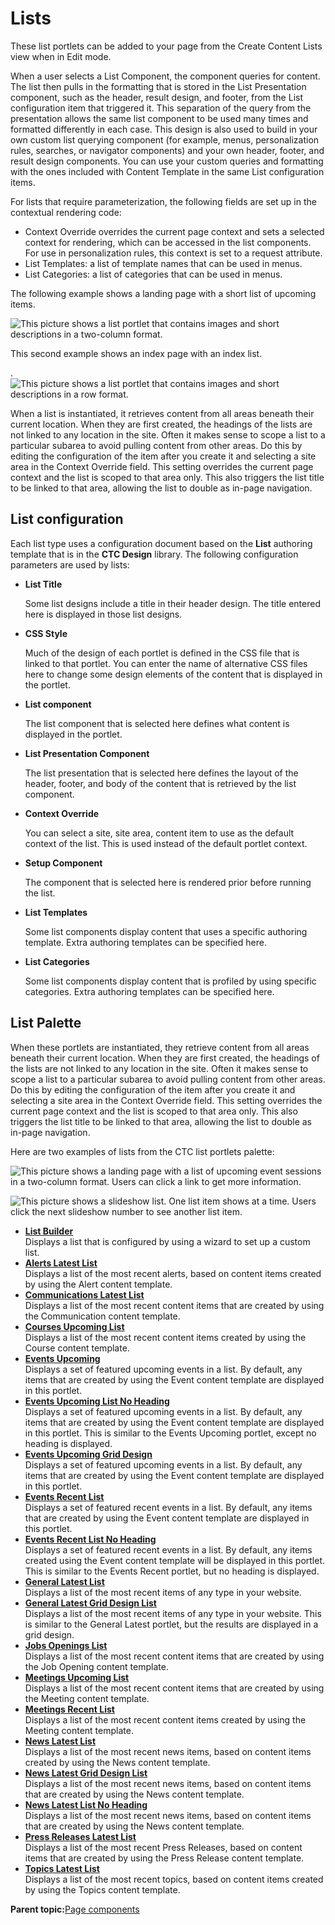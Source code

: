 # Lists

These list portlets can be added to your page from the Create Content Lists view when in Edit mode.

When a user selects a List Component, the component queries for content. The list then pulls in the formatting that is stored in the List Presentation component, such as the header, result design, and footer, from the List configuration item that triggered it. This separation of the query from the presentation allows the same list component to be used many times and formatted differently in each case. This design is also used to build in your own custom list querying component \(for example, menus, personalization rules, searches, or navigator components\) and your own header, footer, and result design components. You can use your custom queries and formatting with the ones included with Content Template in the same List configuration items.

For lists that require parameterization, the following fields are set up in the contextual rendering code:

-   Context Override overrides the current page context and sets a selected context for rendering, which can be accessed in the list components. For use in personalization rules, this context is set to a request attribute.
-   List Templates: a list of template names that can be used in menus.
-   List Categories: a list of categories that can be used in menus.

The following example shows a landing page with a short list of upcoming items.

![This picture shows a list portlet that contains images and short descriptions in a two-column format.](../images/ListExample1_small.jpg)

This second example shows an index page with an index list.

.![This picture shows a list portlet that contains images and short descriptions in a row format.](../images/ListExample2_small.jpg)

When a list is instantiated, it retrieves content from all areas beneath their current location. When they are first created, the headings of the lists are not linked to any location in the site. Often it makes sense to scope a list to a particular subarea to avoid pulling content from other areas. Do this by editing the configuration of the item after you create it and selecting a site area in the Context Override field. This setting overrides the current page context and the list is scoped to that area only. This also triggers the list title to be linked to that area, allowing the list to double as in-page navigation.

## List configuration

Each list type uses a configuration document based on the **List** authoring template that is in the **CTC Design** library. The following configuration parameters are used by lists:

-   **List Title**

    Some list designs include a title in their header design. The title entered here is displayed in those list designs.

-   **CSS Style**

    Much of the design of each portlet is defined in the CSS file that is linked to that portlet. You can enter the name of alternative CSS files here to change some design elements of the content that is displayed in the portlet.

-   **List component**

    The list component that is selected here defines what content is displayed in the portlet.

-   **List Presentation Component**

    The list presentation that is selected here defines the layout of the header, footer, and body of the content that is retrieved by the list component.

-   **Context Override**

    You can select a site, site area, content item to use as the default context of the list. This is used instead of the default portlet context.

-   **Setup Component**

    The component that is selected here is rendered prior before running the list.

-   **List Templates**

    Some list components display content that uses a specific authoring template. Extra authoring templates can be specified here.

-   **List Categories**

    Some list components display content that is profiled by using specific categories. Extra authoring templates can be specified here.


## List Palette

When these portlets are instantiated, they retrieve content from all areas beneath their current location. When they are first created, the headings of the lists are not linked to any location in the site. Often it makes sense to scope a list to a particular subarea to avoid pulling content from other areas. Do this by editing the configuration of the item after you create it and selecting a site area in the Context Override field. This setting overrides the current page context and the list is scoped to that area only. This also triggers the list title to be linked to that area, allowing the list to double as in-page navigation.

Here are two examples of lists from the CTC list portlets palette:

![This picture shows a landing page with a list of upcoming event sessions in a two-column format. Users can click a link to get more information.](../images/ListExample1_small.jpg)

![This picture shows a slideshow list. One list item shows at a time. Users click the next slideshow number to see another list item.](../images/SlideshowExample2.jpg)

-   **[List Builder](../ctc/ctc-portlet-list-builder.md)**  
Displays a list that is configured by using a wizard to set up a custom list.
-   **[Alerts Latest List](../ctc/ctc-portlet-alerts-latest.md)**  
Displays a list of the most recent alerts, based on content items created by using the Alert content template.
-   **[Communications Latest List](../ctc/ctc-portlet-communications-latest.md)**  
Displays a list of the most recent content items that are created by using the Communication content template.
-   **[Courses Upcoming List](../ctc/ctc-portlet-courses-upcoming.md)**  
Displays a list of the most recent content items created by using the Course content template.
-   **[Events Upcoming](../ctc/ctc-portlet-events-upcoming.md)**  
Displays a set of featured upcoming events in a list. By default, any items that are created by using the Event content template are displayed in this portlet.
-   **[Events Upcoming List No Heading](../ctc/ctc-portlet-events-upcoming-no-heading.md)**  
Displays a set of featured upcoming events in a list. By default, any items that are created by using the Event content template are displayed in this portlet. This is similar to the Events Upcoming portlet, except no heading is displayed.
-   **[Events Upcoming Grid Design](../ctc/ctc-portlet-events-grid-design.md)**  
Displays a set of featured upcoming events in a list. By default, any items that are created by using the Event content template are displayed in this portlet.
-   **[Events Recent List](../ctc/ctc-portlet-events-recent.md)**  
Displays a set of featured recent events in a list. By default, any items that are created by using the Event content template are displayed in this portlet.
-   **[Events Recent List No Heading](../ctc/ctc-portlet-events-recent-no-heading.md)**  
Displays a set of featured recent events in a list. By default, any items created using the Event content template will be displayed in this portlet. This is similar to the Events Recent portlet, but no heading is displayed.
-   **[General Latest List](../ctc/ctc-portlet-general-latest.md)**  
Displays a list of the most recent items of any type in your website.
-   **[General Latest Grid Design List](../ctc/ctc-portlet-general-latest-grid-design.md)**  
Displays a list of the most recent items of any type in your website. This is similar to the General Latest portlet, but the results are displayed in a grid design.
-   **[Jobs Openings List](../ctc/ctc-portlet-jobs-latest.md)**  
Displays a list of the most recent content items that are created by using the Job Opening content template.
-   **[Meetings Upcoming List](../ctc/ctc-portlet-meetings-upcoming.md)**  
Displays a list of the most recent content items that are created by using the Meeting content template.
-   **[Meetings Recent List](../ctc/ctc-portlet-meetings-recent.md)**  
Displays a list of the most recent content items created by using the Meeting content template.
-   **[News Latest List](../ctc/ctc-portlet-news-latest.md)**  
Displays a list of the most recent news items, based on content items created by using the News content template.
-   **[News Latest Grid Design List](../ctc/ctc-portlet-news-latest-grid-design.md)**  
Displays a list of the most recent news items, based on content items that are created by using the News content template.
-   **[News Latest List No Heading](../ctc/ctc-portlet-news-latest-without-heading.md)**  
Displays a list of the most recent news items, based on content items that are created by using the News content template.
-   **[Press Releases Latest List](../ctc/ctc-portlet-releases-latest.md)**  
Displays a list of the most recent Press Releases, based on content items that are created by using the Press Release content template.
-   **[Topics Latest List](../ctc/ctc-portlet-topics-latest.md)**  
Displays a list of the most recent topics, based on content items created by using the Topics content template.

**Parent topic:**[Page components](../ctc/ctc-portlet-types.md)

